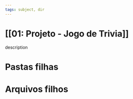 ```yaml
---
tags: subject, dir
---
```


# [[01: Projeto - Jogo de Trivia]]

description

# Pastas filhas



# Arquivos filhos


